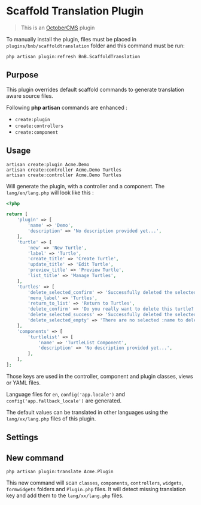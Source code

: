 # Scaffold Translation Plugin

> This is an [OctoberCMS] plugin

To manually install the plugin, files must be placed in `plugins/bnb/scaffoldtranslation` folder and this command must 
be run:

    php artisan plugin:refresh BnB.ScaffoldTranslation

## Purpose

This plugin overrides default scaffold commands to generate translation aware source files.

Following __php artisan__ commands are enhanced :
- `create:plugin`
- `create:controllers`
- `create:component`

## Usage

    artisan create:plugin Acme.Demo
    artisan create:controller Acme.Demo Turtles
    artisan create:controller Acme.Demo Turtles
    
Will generate the plugin, with a controller and a component. The `lang/en/lang.php` will look like this :
 
```php
<?php

return [
    'plugin' => [
        'name' => 'Demo',
        'description' => 'No description provided yet...',
    ],
    'turtle' => [
        'new' => 'New Turtle',
        'label' => 'Turtle',
        'create_title' => 'Create Turtle',
        'update_title' => 'Edit Turtle',
        'preview_title' => 'Preview Turtle',
        'list_title' => 'Manage Turtles',
    ],
    'turtles' => [
        'delete_selected_confirm' => 'Successfully deleted the selected turtles.',
        'menu_label' => 'Turtles',
        'return_to_list' => 'Return to Turtles',
        'delete_confirm' => 'Do you really want to delete this turtle?',
        'delete_selected_success' => 'Successfully deleted the selected turtles.',
        'delete_selected_empty' => 'There are no selected :name to delete.',
    ],
    'components' => [
        'turtlelist' => [
            'name' => 'TurtleList Component',
            'description' => 'No description provided yet...',
        ],
    ],
];
```

Those keys are used in the controller, component and plugin classes, views or YAML files.

Language files for `en`, `config('app.locale')` and `config('app.fallback_locale')` are generated.

The default values can be translated in other languages using the `lang/xx/lang.php` files of this plugin.

## Settings



## New command

    php artisan plugin:translate Acme.Plugin

This new command will scan `classes`, `components`, `controllers`, `widgets`, `formwidgets` folders and `Plugin.php` files.
It will detect missing translation key and add them to the `lang/xx/lang.php` files.

[OctoberCMS]: https://octobercms.com
